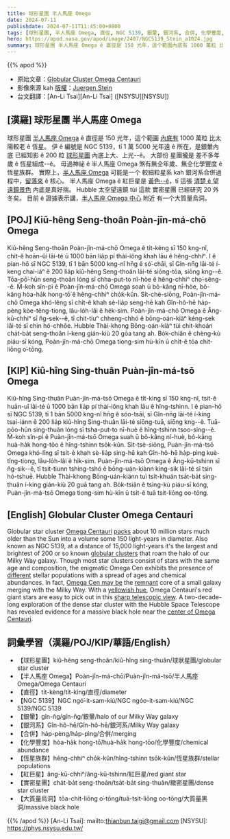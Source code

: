 ```yaml
---
title: 球形星團 半人馬座 Omega
date: 2024-07-11
publishdate: 2024-07-11T11:45:00+0800
tags: [球形星團, 半人馬座 Omega, 直徑, NGC 5139, 銀暈, 銀河系, 合併, 化學豐度, 恆星族群, 紅巨星, Hubble 太空望遠鏡, 實密星團, 大質量烏洞, 烏洞]
hero: https://apod.nasa.gov/apod/image/2407/NGC5139_Stein_a1024.jpg
summary: 球形星團 半人馬座 Omega ê 直徑是 150 光年，這个範圍內底有 1000 萬粒 比太陽較老 ê 恆星。
---
```


{{% apod %}}

- 原始文章：[Globular Cluster Omega Centauri](https://apod.nasa.gov/apod/ap240711.html)
- 影像來源 kah [版權][copyright]：[Juergen Stein](https://www.ccdastrophoto.com/)
- 台文翻譯：[An-Li Tsai][An-Li Tsai] ([NSYSU][NSYSU])

## [漢羅] 球形星團 半人馬座 Omega
球形星團 [半人馬座 Omega][Omega Centauri] ê 直徑是 150 光年，這个範圍 [內底有][packs] 1000 萬粒 比太陽較老 ê 恆星。
伊 ê 編號是 NGC 5139，tī 1 萬 5000 光年遠 ê 所在，是銀暈內底 已經知影 ê 200 粒 [球形星團][globular clusters] 內底上大、上光--ê。
大部份 星團攏是 差不多年歲 ê 恆星組成--ê。
毋過神祕 ê 半人馬座 Omega 煞有無仝年歲、無仝化學豐度 ê 恆星族群。
實際上，[半人馬座 Omega][Omega Cen may be] 可能是一个 較細粒星系 kah 銀河系合併過程中，[留落來][remnant] ê 核心。
半人馬座 Omega ê 紅巨星是 [黃色--ê][yellowish hue]，tī 這張 [清楚 ê 望遠鏡景色][sharp telescopic view] 內底是真好揣。
Hubble 太空望遠鏡 tùi 這款 實密星團 已經研究 20 外冬矣。
目前 ê 證據表示講，[半人馬座 Omega 中心][center of Omega Centauri] 附近 有一个大質量烏洞。

## [POJ] Kiû-hêng Seng-thoân Poàn-jîn-má-chō Omega
Kiû-hêng Seng-thoân Poàn-jîn-má-chō Omega ê ti̍t-kèng sī 150 kng-nî, chit-ê hoān-ûi lāi-té ū 1000 bān lia̍p pí thài-iông khah lāu ê hêng-chhiⁿ.
I ê pian-hō sī NGC 5139, tī 1 bān 5000 kng-nî hn̄g ê só͘-chāi, sī Gîn-nn̄g lāi-té í-keng chai-iáⁿ ê 200 lia̍p kiû-hêng Seng-thoân lāi-té siōng-tōa, siōng kng--ê.
Tōa-pō͘-hūn seng-thoân lóng sī chha-put-to nî-hòe ê hêng-chhiⁿ cho͘-sêng--ê.
M̄-koh sîn-pì ê Poàn-jîn-má-chō Omega soah ū bô-kâng nî-hòe, bô-kâng hòa-ha̍k hong-tō͘ ê hêng-chhiⁿ cho̍k-kûn.
Si̍t-chè-siōng, Poàn-jîn-má-chō Omega khó-lêng sī chi̍t-ê khah sè-lia̍p seng-hē kah Gîn-hô-hē ha̍p-pèng kòe-têng-tiong, lâu-lo̍h-lâi ê he̍k-sim.
Poàn-jîn-má-chō Omega ê Âng-kū-chhiⁿ sī n̂g-sek--ê, tī chit-tiuⁿ chheng-chhó ê bōng-oán-kiàⁿ kéng-sek lāi-té sī chin hó-chhōe.
Hubble Thài-khong Bōng-oán-kiàⁿ tùi chit-khoán cha̍t-ba̍t seng-thoân í-keng gián-kiù 20 gōa tang ah.
Bo̍k-chiân ê chèng-kù piáu-sī kóng, Poàn-jîn-má-chō Omega tiong-sim hù-kīn ū chi̍t-ê tōa chit-liōng o͘-tōng.

## [KIP] Kiû-hîng Sing-thuân Puàn-jîn-má-tsō Omega
Kiû-hîng Sing-thuân Puàn-jîn-má-tsō Omega ê ti̍t-kìng sī 150 kng-nî, tsit-ê huān-uî lāi-té ū 1000 bān lia̍p pí thài-iông khah lāu ê hîng-tshinn.
I ê pian-hō sī NGC 5139, tī 1 bān 5000 kng-nî hn̄g ê sóo-tsāi, sī Gîn-nn̄g lāi-té í-king tsai-iánn ê 200 lia̍p kiû-hîng Sing-thuân lāi-té siōng-tuā, siōng kng--ê.
Tuā-pōo-hūn sing-thuân lóng sī tsha-put-to nî-huè ê hîng-tshinn tsoo-sîng--ê.
M̄-koh sîn-pì ê Puàn-jîn-má-tsō Omega suah ū bô-kâng nî-huè, bô-kâng huà-ha̍k hong-tōo ê hîng-tshinn tso̍k-kûn.
Si̍t-tsè-siōng, Puàn-jîn-má-tsō Omega khó-lîng sī tsi̍t-ê khah sè-lia̍p sing-hē kah Gîn-hô-hē ha̍p-pìng kuè-tîng-tiong, lâu-lo̍h-lâi ê hi̍k-sim.
Puàn-jîn-má-tsō Omega ê Âng-kū-tshinn sī n̂g-sik--ê, tī tsit-tiunn tshing-tshó ê bōng-uán-kiànn kíng-sik lāi-té sī tsin hó-tshuē.
Hubble Thài-khong Bōng-uán-kiànn tuì tsit-khuán tsa̍t-ba̍t sing-thuân í-king gián-kiù 20 guā tang ah.
Bo̍k-tsiân ê tsìng-kù piáu-sī kóng, Puàn-jîn-má-tsō Omega tiong-sim hù-kīn ū tsi̍t-ê tuā tsit-liōng oo-tōng.

## [English] Globular Cluster Omega Centauri
Globular star cluster [Omega Centauri][Omega Centauri] [packs][packs] about 10 million stars much older than the Sun into a volume some 150 light-years in diameter.
Also known as NGC 5139, at a distance of 15,000 light-years it's the largest and brightest of 200 or so known [globular clusters][globular clusters] that roam the halo of our Milky Way galaxy.
Though most star clusters consist of stars with the same age and composition, the enigmatic Omega Cen exhibits the presence of [different][different] stellar populations with a spread of ages and chemical abundances.
In fact, [Omega Cen may be][Omega Cen may be] the [remnant][remnant] core of a small galaxy merging with the Milky Way.
With a [yellowish hue][yellowish hue], Omega Centauri's red giant stars are easy to pick out in this [sharp telescopic view][sharp telescopic view].
A two-decade-long exploration of the dense star cluster with the Hubble Space Telescope has revealed evidence for a massive black hole near the [center of Omega Centauri][center of Omega Centauri].

## 詞彙學習（漢羅/POJ/KIP/華語/English）
- 【球形星團】kiû-hêng seng-thoân/kiû-hîng sing-thuân/球狀星團/globular star cluster
- 【半人馬座 Omega】Poàn-jîn-má-chō/Puàn-jîn-má-tsō/半人馬座 Omega/Omega Centauri
- 【直徑】ti̍t-kèng/ti̍t-kìng/直徑/diameter
- 【NGC 5139】NGC ngó͘-it-sam-kiú/NGC ngóo-it-sam-kiú/NGC 5139/NGC 5139
- 【銀暈】gîn-n̄g/gîn-n̄g/銀暈/halo of our Milky Way galaxy
- 【銀河系】Gîn-hô-hē/Gîn-hô-hē/銀河系/Milky Way galaxy
- 【合併】ha̍p-pèng/ha̍p-pìng/合併/merging
- 【化學豐度】hòa-ha̍k hong-tō͘/huà-ha̍k hong-tōo/化學豐度/chemical abundance
- 【恆星族群】hêng-chhiⁿ cho̍k-kûn/hîng-tshinn tso̍k-kûn/恆星族群/stellar populations
- 【紅巨星】âng-kū-chhiⁿ/âng-kū-tshinn/紅巨星/red giant star
- 【實密星團】cha̍t-ba̍t seng-thoân/tsa̍t-ba̍t sing-thuân/緻密星團/dense star cluster
- 【大質量烏洞】tōa-chit-liōng o͘-tōng/tuā-tsit-liōng oo-tōng/大質量黑洞/massive black hole

{{% /apod %}}
[An-Li Tsai]: mailto:thianbun.taigi@gmail.com
[NSYSU]: https://phys.nsysu.edu.tw/

[copyright]: https://apod.nasa.gov/apod/fap/lib/about_apod.html#srapply
[License3]: https://creativecommons.org/licenses/by/3.0/
[License2]:https://creativecommons.org/licenses/by-nc-nd/2.0/

[Omega Centauri]:https://earthsky.org/clusters-nebulae-galaxies/omega-centauri-milky-ways-prize-star-cluster
[packs]:https://apod.nasa.gov/apod/ap080906.html
[globular clusters]:http://en.wikipedia.org/wiki/Globular_clusters
[different]:https://ui.adsabs.harvard.edu/abs/2021A%26A...653L...8L/abstract
[Omega Cen may be]:https://esahubble.org/news/heic0809/
[remnant]:https://ui.adsabs.harvard.edu/abs/2019NatAs...3..667I/abstract
[yellowish hue]:https://apod.nasa.gov/apod/ap151224.html
[sharp telescopic view]:https://www.ccdastrophoto.com/galleries/globular-cluster/ngc5139/
[center of Omega Centauri]:https://science.nasa.gov/missions/hubble/nasas-hubble-finds-strong-evidence-for-intermediate-mass-black-hole-in-omega-centauri/
